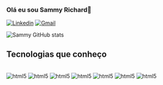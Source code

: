 ### Olá eu sou Sammy Richard👋
[![Linkedin](https://img.shields.io/badge/LinkedIn-0077B5?style=for-the-badge&logo=linkedin&logoColor=white)]([www.linkedin.com/in/sammy-richard](https://www.linkedin.com/in/sammy-richard/))
[![Gmail](https://img.shields.io/badge/Gmail-D14836?style=for-the-badge&logo=gmail&logoColor=white
)](simonesammy9@gmail.com)

![Sammy GitHub stats](https://github-readme-stats.vercel.app/api?username=samrich60&show_icons=true&theme=dark)

## Tecnologias que conheço
<div style = "display: inline_block"><br/>
  <img align = "center" alt = "html5" src = "https://img.shields.io/badge/Linux-FCC624?style=for-the-badge&logo=linux&logoColor=black" />
   <img align = "center" alt = "html5" src = "https://img.shields.io/badge/Windows-0078D6?style=for-the-badge&logo=windows&logoColor=white" />
  <img align = "center" alt = "html5" src = "https://img.shields.io/badge/Java-ED8B00?style=for-the-badge&logo=openjdk&logoColor=white" />
  <img align = "center" alt = "html5" src = "https://img.shields.io/badge/C-00599C?style=for-the-badge&logo=c&logoColor=white" />
  <img align = "center" alt = "html5" src = "https://img.shields.io/badge/C%2B%2B-00599C?style=for-the-badge&logo=c%2B%2B&logoColor=white" />
  <img align = "center" alt = "html5" src = "" />
  <img align = "center" alt = "html5" src = "" />
</div>
